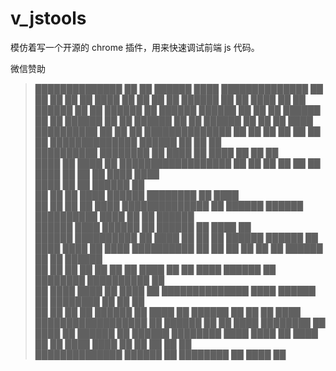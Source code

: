 # v_jstools
模仿着写一个开源的 chrome 插件，用来快速调试前端 js 代码。



微信赞助

> ██████████████      ██  ██    ██████  ████  ██████████████
> ██          ██  ██  ██    ██  ████  ██      ██          ██
> ██  ██████  ██          ██  ████    ██      ██  ██████  ██
> ██  ██████  ██  ██████  ██████  ██      ██  ██  ██████  ██
> ██  ██████  ██    ██            ██████  ██  ██  ██████  ██
> ██          ██  ████  ██████████    ██      ██          ██
> ██████████████  ██  ██  ██  ██  ██  ██  ██  ██████████████
>                   ██████    ██      ██  ██                
> ██████████  ████████  ██    ████  ██    ████  ██  ██  ██  
> ████    ██    ████  ██  ██████████████████  ██  ██  ██  ██
> ██    ██  ████      ██    ██  ██        ████        ████  
>       ████    ██        ██                  ██████    ██  
> ██  ██      ██    ████  ██████    ████████      ██  ████  
> ██    ██  ██      ██          ████      ██████████████  ██
> ██████  ██████  ██████████  ████    ██  ██      ██████    
> ██████  ████  ██████  ██    ██████  ██  ████          ██  
> ██████    ██████████  ██    ████      ██  ██  ██    ██████
> ██████    ██    ████    ████    ██  ████    ██████████  ██
> ██  ██  ██  ██      ██      ██████  ██    ██    ██████    
> ██      ██    ██    ██  ██      ██    ██        ████    ██
> ██  ████  ██████  ██    ████████        ██████████  ██    
>                 ██        ████  ████    ██      ████    ██
> ██████████████  ████  ██████  ██  ████████  ██  ██  ██    
> ██          ██        ██      ██    ██████      ██    ████
> ██  ██████  ██  ██    ██      ████      ██████████████████
> ██  ██████  ██  ██      ████      ████████    ██      ████
> ██  ██████  ██  ██████    ████████  ████  ████  ██  ████  
> ██          ██  ████    ████    ██  ██  ██        ██  ██  
> ██████████████  ██████  ██  ████████  ██      ████  ██    
